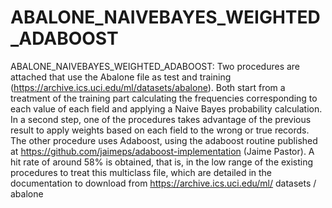 # ABALONE_NAIVEBAYES_WEIGHTED_ADABOOST
ABALONE_NAIVEBAYES_WEIGHTED_ADABOOST: Two procedures are attached that use the Abalone file as test and training (https://archive.ics.uci.edu/ml/datasets/abalone). Both start from a treatment of the training part calculating the frequencies corresponding to each value of each field and applying a Naive Bayes probability calculation. In a second step, one of the procedures takes advantage of the previous result to apply weights based on each field to the wrong or true records. The other procedure uses Adaboost, using the adaboost routine published at https://github.com/jaimeps/adaboost-implementation (Jaime Pastor).  A hit rate of around 58% is obtained, that is, in the low range of the existing procedures to treat this multiclass file, which are detailed in the documentation to download from https://archive.ics.uci.edu/ml/ datasets / abalone
